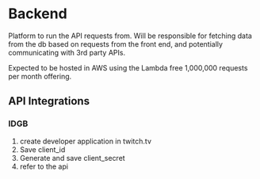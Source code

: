 # Backend

Platform to run the API requests from.
Will be responsible for fetching data from the db based on requests from the front end, and potentially communicating with 3rd party APIs.

Expected to be hosted in AWS using the Lambda free 1,000,000 requests per month offering.

## API Integrations

### IDGB

1. create developer application in twitch.tv
2. Save client_id
3. Generate and save client_secret
4. refer to the api
